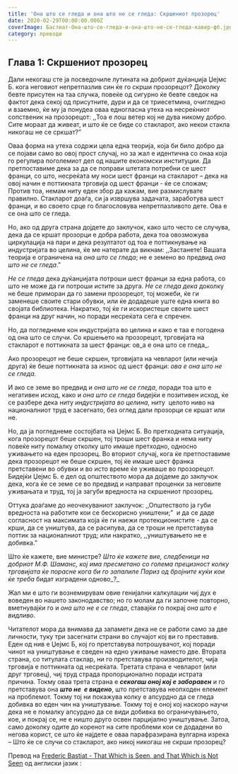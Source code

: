 ```yaml
---
title: 'Она што се гледа и она што не се гледа: Скршениот прозорец'
date: 2020-02-29T00:00:00.000Z
coverImage: Бастиат-Она-што-се-гледа-и-она-што-не-се-гледа-кавер-фб.jpg
category: преводи
---
```


## Глава 1: Скршениот прозорец

Дали некогаш сте ја посведочиле лутината на добриот дуќанџија Џејмс Б. кога неговиот непретпазлив син ќе го скрши прозорецот? Доколку бевте присутен на таа случка, повеќе од сигурно ќе бевте сведок на фактот дека секој од присутните, дури и да се триесетмина, очигледно и взаемно, ќе му ја понудеа оваа едногласна утеха на несреќниот сопственик на прозорецот: ,,Тоа е лош ветер кој не дува никому добро. Сите мораат да живеат, и што ќе се биде со стакларот, ако некои стакла никогаш не се сркшат?”  

Оваа форма на утеха содржи цела една теорија, која би било добро да се појави само во овој прост случај, но за жал е идентична со онаа која го регулира поголемиот дел од нашите економски институции. Да претпоставиме дека за да се поправи штетата потребни се шест франци, со што, несреќата му носи шест франци на стакларот – дека на овој начин е поттикната трговија од шест франци - ќе се сложам; Против тоа, немам ниту еден збор да кажам, вие размислувате правилно. Стакларот доаѓа, си ја извршува задачата, заработува шест франци, и во своето срце го благословува непретпазливото дете. Ова е се она што се гледа.

Но, ако од друга страна дојдете до заклучок, како што често се случува, дека да се кршат прозорци е добра работа, дека тоа овозможува циркулација на пари и дека резултатот од тоа е поттикнување на индустријата во целина, ќе ме натерате да викнам: ,,Застанете! Вашата теорија е ограничена на _она што се гледа_; не е земено во предвид _она што не се гледа_.”  

_Не се гледа_ дека дуќанџијата потроши шест франци за една работа, со што не може да ги потроши истите за друга. _Не се гледа дека_ доколку не беше приморан да го замени прозорецот, тој можеби, ќе ги заменеше своите стари обувки, или ќе додадеше уште една книга во својата библиотека. Накратко, тој ќе ги искористеше своите шест франци на друг начин, но поради несреќата сега е спречен.

Но, да погледнеме кон индустријата во целина и како е таа e погодена од она што се случи. Со кршењето на прозорецот, трговијата на стакларот е поттикната за шест франци: oв_а е она што се гледа_.

Ако прозорецот не беше скршен, трговијата на чевларот (или нечија друга) ќе беше поттикната за износ од шест франци: _ова е она што не се гледа._

И ако се земе во предвид и _она што не се гледа_, поради тоа што е негативен исход, како и _она што се гледа_ бидејќи е позитивен исход, ќе се разбере дека ниту _индустријата во целина_, ниту  целото ниво на националниот труд е засегнато, без оглед дали прозорци се кршат или не.  

Но, да ја погледнеме состојбата на Џејмс Б. Во претходната ситуација, кога прозорецот беше скршен, тој троши шест франка и нема ниту повеќе ниту помалку отколку што имаше претходно, односно уживањето на еден прозорец. Во вториот случај, кога ќе претпоставиме дека прозорецот не беше скршен, тој ќе имаше шест франка претставени во обувки и во исто време ќе уживаше во прозорецот. Бидејќи Џејмс Б. е дел од општеството мора да дојдеме до заклучок дека, кога ќе се земе се во предвид и направат проценки за неговите уживањата и труд, тој ја загуби вредноста на скршениот прозорец.

Оттука доаѓаме до неочекуваниот заклучок: ,,Општеството ја губи вредноста на работите кои се бескорисно уништени;”  и да се даде согласност на максимата која ќе ги наежи протекционистите - да се крши, да се уништува, да се расипува, да се троши не претставува поттик за националниот труд; или накратко, ,,уништувањето не е добивка.”

Што ќе кажете, вие министре? _Што ќе кажете вие, следбеници на добриот М.Ф. Шаманс, кој има пресметано со голема прецизност колку трговијата ќе порасне кога би го запалиле Париз од бројните куќи кои ќе треба_ бидат изградени одново_?_

Жал ми е што ги вознемирувам овие генијални калкулации чиј дух е воведен во нашето законодавство; но го молам да ги започне повторно, вметнувајќи го и _она што не е се гледа_, ставајќи го покрај _она што е видливо_.

Читателот мора да внимава да запамети дека не се работи само за две личности, туку три засегнати страни во случајот кој ви го преставив. Еден од нив е Џејмс Б, кој го претставува потрошувачот, кој поради чинот на уништување е сведен на едно уживање наместо две. Втората страна, со титулата стаклар, ни го претставува производителот, чија трговија е поттикната од несреќата. Третата страна е чевларот (или друг трговец), чиј труд страда пропорционално поради истрата причина. Токму оваа трета страна е **_секогаш оној кој е заборавен_** и го претставува она **_што не  е видено_**, што претставува неопходен елемент на проблемот. Токму тој ни покажува колку е апсурдно да се гледа добивка во еден чин на уништување. Токму тој е оној кој наскоро научи дека не е помалку апсурдно да се види добивка во ограничувањето, кое, и покрај се, не е ништо друго освен парцијално уништување. Затоа, само доколку одите до коренот на сите проблеми кои се додадени во негова корист, се што ќе најдете е оваа парафразирана вулгарна изрека – Што ќе се случи со стакларот, ако никој никогаш не скрши прозорец?

Превoд на [Frederic Bastiat - That Which is Seen, and That Which is Not Seen](http://bastiat.org/en/twisatwins.html) од англиски јазик :
